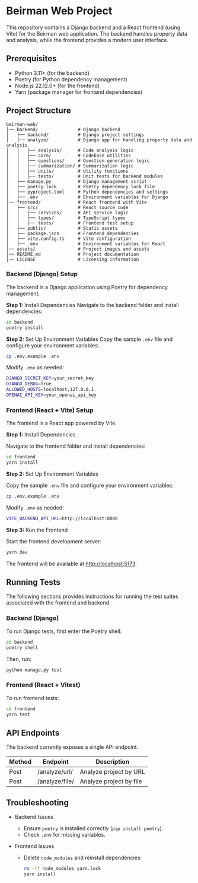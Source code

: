 # Beirman Web Project

This repository contains a Django backend and a React frontend (using Vite) for the Beirman web application. The backend handles property data and analysis, while the frontend provides a modern user interface.

## Prerequisites

- Python 3.11+ (for the backend)
- Poetry (for Python dependency management)
- Node.js 22.12.0+ (for the frontend)
- Yarn (package manager for frontend dependencies)

## Project Structure

```
beirman-web/
│── backend/               # Django backend
│   ├── backend/           # Django project settings
│   ├── analyze/           # Django app for handling property data and analysis
│   │   ├── analysis/      # Code analysis logic
│   │   ├── core/          # Codebase utilities
│   │   ├── questions/     # Question generation logic
│   │   ├── summarization/ # Summarization logic
│   │   ├── utils/         # Utility functions
│   │   ├── tests/         # Unit tests for backend modules
│   ├── manage.py          # Django management script
│   ├── poetry.lock        # Poetry dependency lock file
│   ├── pyproject.toml     # Python dependencies and settings
│   ├── .env               # Environment variables for Django
│── frontend/              # React frontend with Vite
│   ├── src/               # React source code
│   │   ├── services/      # API service logic
│   │   ├── types/         # TypeScript types
│   │   ├── tests/         # Frontend test setup
│   ├── public/            # Static assets
│   ├── package.json       # Frontend dependencies
│   ├── vite.config.ts     # Vite configuration
│   ├── .env               # Environment variables for React
│── assets/                # Project images and assets
│── README.md              # Project documentation
│── LICENSE                # Licensing information
```

### Backend (Django) Setup

The backend is a Django application using Poetry for dependency management.

**Step 1:** Install Dependencies
Navigate to the backend folder and install dependencies:

```bash
cd backend
poetry install
```

**Step 2:** Set Up Environment Variables
Copy the sample `.env` file and configure your environment variables:

```bash
cp .env.example .env
```

Modify `.env` as needed:

```bash
DJANGO_SECRET_KEY=your_secret_key
DJANGO_DEBUG=True
ALLOWED_HOSTS=localhost,127.0.0.1
OPENAI_API_KEY=your_openai_api_key
```
### Frontend (React + Vite) Setup

The frontend is a React app powered by Vite.

**Step 1:** Install Dependencies

Navigate to the frontend folder and install dependencies:

```bash
cd frontend
yarn install
```

**Step 2:** Set Up Environment Variables

Copy the sample `.env` file and configure your environment variables:

```bash
cp .env.example .env
```

Modify `.env` as needed:

```bash
VITE_BACKEND_API_URL=http://localhost:8000
```

**Step 3:** Run the Frontend

Start the frontend development server:

```bash
yarn dev
```

The frontend will be available at [http://localhost:5173](http://localhost:5173).

## Running Tests

The following sections provides instructions for running the test suites associated with the frontend and backend.

### Backend (Django)

To run Django tests, first enter the Poetry shell:

```bash
cd backend
poetry shell
```

Then, run:

```bash
python manage.py test
```

### Frontend (React + Vitest)

To run frontend tests:

```bash
cd frontend
yarn test
```

## API Endpoints

The backend currently exposes a single API endpoint.

| Method | Endpoint       | Description             |
|--------|----------------|-------------------------|
| Post   | /analyze/url/  | Analyze project by URL  |
| Post   | /analyze/file/ | Analyze project by file |

## Troubleshooting

- Backend Issues
  - Ensure `poetry` is installed correctly (`pip install poetry`).
  - Check `.env` for missing variables.

- Frontend Issues
  - Delete `node_modules` and reinstall dependencies:

    ```bash
    rm -rf node_modules yarn.lock
    yarn install
    ```
